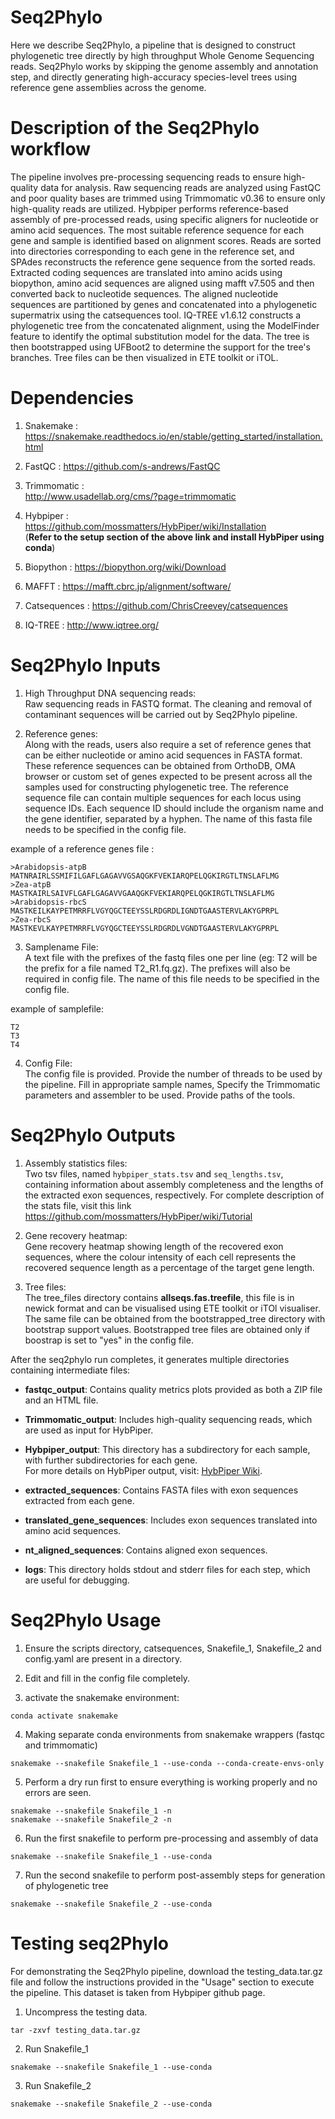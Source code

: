 # Seq2Phylo
Here we describe Seq2Phylo, a pipeline that is designed to construct phylogenetic tree directly by high throughput Whole Genome Sequencing reads. Seq2Phylo works by skipping the genome assembly and annotation step, and directly generating high-accuracy species-level trees using reference gene assemblies across the genome.

# Description of the Seq2Phylo workflow
The pipeline involves pre-processing sequencing reads to ensure high-quality data for analysis. Raw sequencing reads are analyzed using FastQC and poor quality bases are trimmed using Trimmomatic v0.36 to ensure only high-quality reads are utilized. Hybpiper performs reference-based assembly of pre-processed reads, using specific aligners for nucleotide or amino acid sequences. The most suitable reference sequence for each gene and sample is identified based on alignment scores. Reads are sorted into directories corresponding to each gene in the reference set, and SPAdes reconstructs the reference gene sequence from the sorted reads. Extracted coding sequences are translated into amino acids using biopython, amino acid sequences are aligned using mafft v7.505 and then converted back to nucleotide sequences. The aligned nucleotide sequences are partitioned by genes and concatenated into a phylogenetic supermatrix using the catsequences tool. IQ-TREE v1.6.12 constructs a phylogenetic tree from the concatenated alignment, using the ModelFinder feature to identify the optimal substitution model for the data. The tree is then bootstrapped using UFBoot2 to determine the support for the tree's branches. Tree files can be then visualized in ETE toolkit or iTOL.

# Dependencies
1. Snakemake :
https://snakemake.readthedocs.io/en/stable/getting_started/installation.html

2. FastQC :
https://github.com/s-andrews/FastQC

3. Trimmomatic :  
http://www.usadellab.org/cms/?page=trimmomatic  

4. Hybpiper :  
https://github.com/mossmatters/HybPiper/wiki/Installation  
(**Refer to the setup section of the above link and install HybPiper using conda**)

6. Biopython :
https://biopython.org/wiki/Download

7. MAFFT :
https://mafft.cbrc.jp/alignment/software/

8. Catsequences :
https://github.com/ChrisCreevey/catsequences

9. IQ-TREE :
http://www.iqtree.org/

# Seq2Phylo Inputs
1. High Throughput DNA sequencing reads:  
Raw sequencing reads in FASTQ format. The cleaning and removal of contaminant sequences will be carried out by Seq2Phylo pipeline.

2. Reference genes:  
Along with the reads, users also require a set of reference genes that can be either nucleotide or amino acid sequences in FASTA format. These reference sequences can be obtained from OrthoDB, OMA browser or custom set of genes expected to be present across all the samples used for constructing phylogenetic tree. The reference sequence file can contain multiple sequences for each locus using sequence IDs. Each sequence ID should include the organism name and the gene identifier, separated by a hyphen. The name of this fasta file needs to be specified in the config file.

example of a reference genes file :
```plaintext
>Arabidopsis-atpB
MATNRAIRLSSMIFILGAFLGAGAVVGSAQGKFVEKIARQPELQGKIRGTLTNSLAFLMG
>Zea-atpB
MASTKAIRLSAIVFLGAFLGAGAVVGAAQGKFVEKIARQPELQGKIRGTLTNSLAFLMG
>Arabidopsis-rbcS
MASTKEILKAYPETMRRFLVGYQGCTEEYSSLRDGRDLIGNDTGAASTERVLAKYGPRPL
>Zea-rbcS
MASTKEVLKAYPETMRRFLVGYQGCTEEYSSLRDGRDLVGNDTGAASTERVLAKYGPRPL
```

3. Samplename File:  
A text file with the prefixes of the fastq files one per line (eg: T2 will be the prefix for a file named T2_R1.fq.gz). The prefixes will also be required in config file. The name of this file needs to be specified in the config file.

example of samplefile:
```plaintext
T2
T3
T4
```

4. Config File:  
The config file is provided. Provide the number of threads to be used by the pipeline. Fill in appropriate sample names, Specify the Trimmomatic parameters and assembler to be used. Provide paths of the tools.

# Seq2Phylo Outputs
1. Assembly statistics files:  
Two tsv files, named `hybpiper_stats.tsv` and `seq_lengths.tsv`, containing information about assembly completeness and the lengths of the extracted exon sequences, respectively. For complete description of the stats file, visit this link https://github.com/mossmatters/HybPiper/wiki/Tutorial 

2. Gene recovery heatmap:  
Gene recovery heatmap showing length of the recovered exon sequences, where the colour intensity of each cell represents the recovered sequence length as a percentage of the target gene length.

3. Tree files:  
The tree_files directory contains **allseqs.fas.treefile**, this file is in newick format and can be visualised using ETE toolkit or iTOl visualiser. The same file can be obtained from the bootstrapped_tree directory with bootstrap support values. Bootstrapped tree files are obtained only if boostrap is set to "yes" in the config file.

After the seq2phylo run completes, it generates multiple directories containing intermediate files:

- **fastqc_output**: Contains quality metrics plots provided as both a ZIP file and an HTML file.
  
- **Trimmomatic_output**: Includes high-quality sequencing reads, which are used as input for HybPiper.

- **Hybpiper_output**: This directory has a subdirectory for each sample, with further subdirectories for each gene.  
  For more details on HybPiper output, visit: [HybPiper Wiki](https://github.com/mossmatters/HybPiper/wiki/Results-and-output-files).

- **extracted_sequences**: Contains FASTA files with exon sequences extracted from each gene.

- **translated_gene_sequences**: Includes exon sequences translated into amino acid sequences.

- **nt_aligned_sequences**: Contains aligned exon sequences.

- **logs**: This directory holds stdout and stderr files for each step, which are useful for debugging.

# Seq2Phylo Usage

1. Ensure the scripts directory, catsequences, Snakefile_1, Snakefile_2 and config.yaml are present in a directory.  

2. Edit and fill in the config file completely.  

3. activate the snakemake environment:  
```plaintext
conda activate snakemake
```  

4. Making separate conda environments from snakemake wrappers (fastqc and trimmomatic)  
```plaintext
snakemake --snakefile Snakefile_1 --use-conda --conda-create-envs-only
```  

5. Perform a dry run first to ensure everything is working properly and no errors are seen.  
```plaintext
snakemake --snakefile Snakefile_1 -n
snakemake --snakefile Snakefile_2 -n
```  

6. Run the first snakefile to perform pre-processing and assembly of data 
```plaintext
snakemake --snakefile Snakefile_1 --use-conda
```

7. Run the second snakefile to perform post-assembly steps for generation of phylogenetic tree 
```plaintext
snakemake --snakefile Snakefile_2 --use-conda
```

# Testing seq2Phylo

For demonstrating the Seq2Phylo pipeline, download the testing_data.tar.gz file and follow the instructions provided in the "Usage" section to execute the pipeline. This dataset is taken from Hybpiper github page. 

1. Uncompress the testing data.
```plaintext
tar -zxvf testing_data.tar.gz
``` 

2. Run Snakefile_1
```plaintext
snakemake --snakefile Snakefile_1 --use-conda
```

3. Run Snakefile_2
```plaintext
snakemake --snakefile Snakefile_2 --use-conda
```
